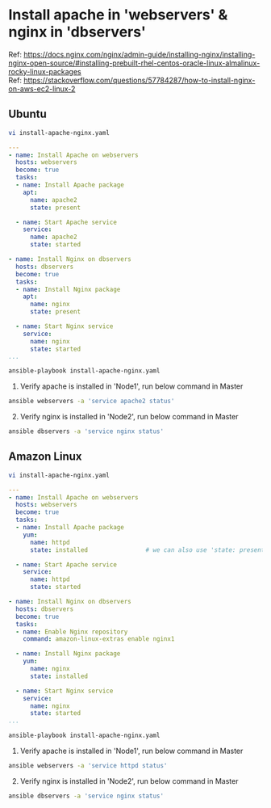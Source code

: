 # Install apache in 'webservers' & nginx in 'dbservers'
Ref: https://docs.nginx.com/nginx/admin-guide/installing-nginx/installing-nginx-open-source/#installing-prebuilt-rhel-centos-oracle-linux-almalinux-rocky-linux-packages <br>
Ref: https://stackoverflow.com/questions/57784287/how-to-install-nginx-on-aws-ec2-linux-2

## Ubuntu
```sh
vi install-apache-nginx.yaml
```
```yaml
---
- name: Install Apache on webservers
  hosts: webservers
  become: true
  tasks:
  - name: Install Apache package
    apt:
      name: apache2
      state: present                

  - name: Start Apache service
    service:
      name: apache2
      state: started

- name: Install Nginx on dbservers
  hosts: dbservers
  become: true
  tasks:
  - name: Install Nginx package
    apt:
      name: nginx
      state: present

  - name: Start Nginx service
    service:
      name: nginx
      state: started
...
```
```sh
ansible-playbook install-apache-nginx.yaml
```

1. Verify apache is installed in 'Node1', run below command in Master
```sh
ansible webservers -a 'service apache2 status'
```
2. Verify nginx is installed in 'Node2', run below command in Master
```sh
ansible dbservers -a 'service nginx status'
```

## Amazon Linux
```sh
vi install-apache-nginx.yaml
```
```yaml
---
- name: Install Apache on webservers
  hosts: webservers
  become: true
  tasks:
  - name: Install Apache package
    yum:
      name: httpd
      state: installed                # we can also use 'state: present'

  - name: Start Apache service
    service:
      name: httpd
      state: started

- name: Install Nginx on dbservers
  hosts: dbservers
  become: true
  tasks:
  - name: Enable Nginx repository
    command: amazon-linux-extras enable nginx1

  - name: Install Nginx package
    yum:
      name: nginx
      state: installed

  - name: Start Nginx service
    service:
      name: nginx
      state: started
...
```
```sh
ansible-playbook install-apache-nginx.yaml
```

1. Verify apache is installed in 'Node1', run below command in Master
```sh
ansible webservers -a 'service httpd status'
```
2. Verify nginx is installed in 'Node2', run below command in Master
```sh
ansible dbservers -a 'service nginx status'
```
